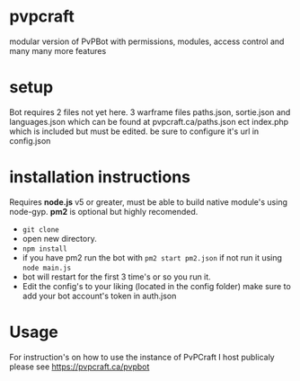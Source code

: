# pvpcraft
modular version of PvPBot with permissions, modules, access control and many many more features

# setup
Bot requires 2 files not yet here.
3 warframe files paths.json, sortie.json and languages.json which can be found at pvpcraft.ca/paths.json ect
index.php which is included but must be edited. be sure to configure it's url in config.json

# installation instructions
 Requires **node.js** v5 or greater, must be able to build native module's using node-gyp. **pm2** is optional but highly recomended.

 - `git clone`
 - open new directory.
 - `npm install`
 - if you have pm2 run the bot with `pm2 start pm2.json` if not run it using `node main.js`
 - bot will restart for the first 3 time's or so you run it. 
 - Edit the config's to your liking (located in the config folder) make sure to add your bot account's token in auth.json

# Usage
For instruction's on how to use the instance of PvPCraft I host publicaly please see https://pvpcraft.ca/pvpbot
